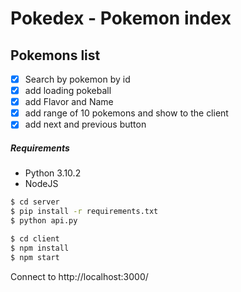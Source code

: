 # Pokedex - Pokemon index
## Pokemons list

- [x] Search by pokemon by id
- [x] add loading pokeball
- [x] add Flavor and Name
- [x] add range of 10 pokemons and show to the client
- [x] add next and previous button

##### Requirements
* Python 3.10.2
* NodeJS

```bash
$ cd server
$ pip install -r requirements.txt
$ python api.py
```

```bash
$ cd client
$ npm install
$ npm start
```

Connect to http://localhost:3000/



